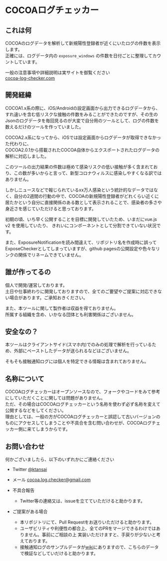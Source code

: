 # COCOAログチェッカー


## これは何
COCOAのログデータを解析して新規陽性登録者が近くにいたログの件数を表示します。  
正確には、ログデータ内の `exposure_windows` の件数を日付ごとに整理してカウントしています。

一般の注意事項や詳細説明は実サイトを御覧ください  
[cocoa-log-checker.com](http://cocoa-log-checker.com)

## 開発経緯
COCOA1.x系の際に、iOS/Androidの設定画面から出力できるログデータから、すれ違いを含む低リスクな接触の件数をみることができたのですが、その生のJsonのログデータを毎回見るのが大変で自分用のツールとして、ログの件数を数えるだけのツールを作っていました。

COCOA2.x系になってから、iOSでは設定画面からログデータが取得できなかった代わりに、  
COCOA2.0.1から搭載されたCOCOA自体からエクスポートされたログデータの解析に対応しました。

このツールの出力結果の件数は極めて感染リスクの低い接触が多く含まれており、この数が多いからと言って、新型コロナウィルスに感染しやすくなる訳ではありません。

しかしニュースなどで報じられているxx万人感染という統計的なデータではなく、自分の2週間の行動の中で、COCOAの新規陽性登録者がどれくらい近くに居たかという自分に直接関係のある数として表示されることで、感染者の多さや身近さを感じていただけると思っております。

初期の頃、いち早く公開することを目標に開発していたため、いまだにvue.js v2 を使用していたり、
きれいにコンポーネントとして分割できていない状況です。

また、ExposureNotificationを読み間違えて、リポジトリ名を作成時に誤ってExposeCheckerとしてしまっていますが、github pagesの公開設定や色々なリンクの関係でリネームできていません。


## 誰が作ってるの
個人で開発/運営しております。  
土日や仕事終わりに開発しておりますので、全てのご要望やご提案に対応できない場合があります。ご承知おきください。

また、本ツールに関して製作者は収益を得ておりません。  
所属する組織を含め、いかなる団体とも利害関係はございません。


## 安全なの？
本ツールはクライアントサイド(スマホ内)でのみの処理で解析を行っているため、外部にペーストしたデータが送られるなどはございません。

そもそも接触通知ログには個人を特定できる情報は含まれておりません。

## 名称について
COCOAログチェッカーはオープンソースなので、フォークやコードをみて参考にしていただくことに関しては問題がありません。  
ただ、その場合はCOCOAログチェッカーという名称を使わず必ず名称を変えて公開するなどをしてください。  
理由としては、一般の方がCOCOAログチェッカーと誤認して古いバージョンのものにアクセスしてしまうことや不具合を含む問い合わせが、COCOAログチェッカー側に来てしまうからです。

## お問い合わせ
何かございましたら、以下のいずれかにご連絡ください

- Twitter <a href="https://twitter.com/ktansai" target="_blank">@ktansai</a>
- メール <a href='mailto:cocoa.log.checker@gmail.com' target="_blank">cocoa.log.checker@gmail.com

- 不具合報告
  - Twitter等の連絡又は、issueを立てていただけると助かります。
- ご提案がある場合
  - 本リポジトリにて、Pull Requestをお送りいただけると助かります。
  - ユーザビリティや利便性の都合上、全てのPRをマージできるわけではありません。事前にご相談の上 実装いただけますと、手戻りが少ないと考えております。
  - 接触通知ログのサンプルデータが[wiki](https://github.com/ktansai/COVID-19-ExposeChecker/wiki)にありますので、こちらのデータで検証などしていだけると助かります。
